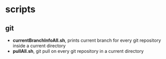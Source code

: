 # scripts
## git
* **currentBranchInfoAll.sh**, prints current branch for every git repository inside a current directory
* **pullAll.sh**, git pull on every git repository in a current directory
